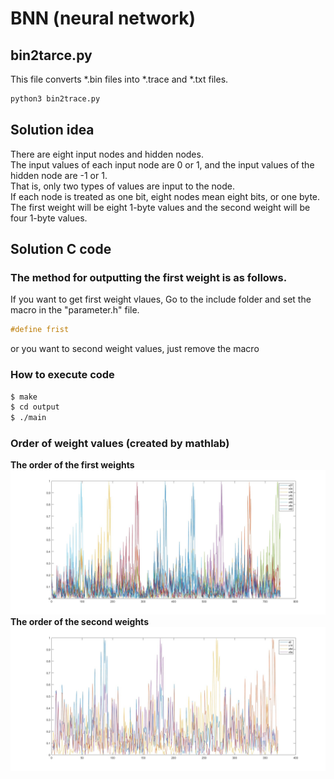# BNN (neural network)

## bin2tarce.py
This file converts *.bin files into *.trace and *.txt files.   
```bash
python3 bin2trace.py
```
## Solution idea
There are eight input nodes and hidden nodes.   
The input values of each input node are 0 or 1, and the input values of the hidden node are -1 or 1.   
That is, only two types of values are input to the node.   
If each node is treated as one bit, eight nodes mean eight bits, or one byte.   
The first weight will be eight 1-byte values and the second weight will be four 1-byte values.   
## Solution C code
### The method for outputting the first weight is as follows.
If you want to get first weight vlaues, Go to the include folder and set the macro in the "parameter.h" file.   
```c
#define frist
```
or you want to second weight values, just remove the macro
### How to execute code
```bash
$ make
$ cd output
$ ./main
```
### Order of weight values (created by mathlab)
**The order of the first weights**
![Fweight](./1weight.jpg)
**The order of the second weights**
![Fweight](./2weight.jpg)
